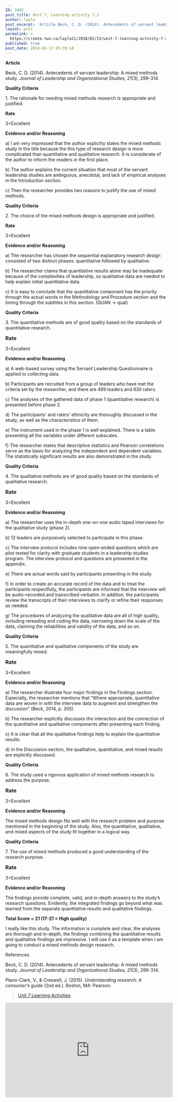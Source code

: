 ```yaml
---
ID: 3492
post_title: Unit 7, Learning activity 7.2
author: layla
post_excerpt: 'Article Beck, C. D. (2014). Antecedents of servant leadership: A mixed methods study. Journal of Leadership and Organizational Studies, 21(3), 299-314. Quality Criteria 1. The rationale for needing mixed methods research is appropriate and justified. Rate 3=Excellent Evidence and/or Reasoning a) I am very impressed that the author explicitly states the mixed methods study in &hellip; <p><a href="https://create.twu.ca/layla11/2018/02/13/unit-7-learning-activity-7-2/">Continue reading<span> "Unit 7, Learning activity 7.2"</span></a></p>'
layout: post
permalink: >
  https://create.twu.ca/layla11/2018/02/13/unit-7-learning-activity-7-2/
published: true
post_date: 2018-02-13 05:39:18
---
```

<p><strong>Article</strong></p>
<p>Beck, C. D. (2014). Antecedents of servant leadership: A mixed methods study. <em>Journal of Leadership and Organizational Studies, 21</em>(3), 299-314.</p>
<p><strong>Quality Criteria</strong></p>
<p>1. The rationale for needing mixed methods research is appropriate and justified.</p>
<p><strong>Rate</strong></p>
<p>3=Excellent</p>
<p><strong>Evidence and/or Reasoning</strong></p>
<p>a) I am very impressed that the author explicitly states the mixed methods study in the title because the this type of research design is more complicated than quantitative and qualitative research. It is considerate of the author to inform the readers in the first place.</p>
<p>b) The author explains the current situation that most of the servant leadership studies are ambiguous, anecdotal, and lack of empirical analyses in the Introduction section.</p>
<p>c) Then the researcher provides two reasons to justify the use of mixed methods.</p>
<p><strong>Quality Criteria</strong></p>
<p>2. The choice of the mixed methods design is appropriate and justified.</p>
<p><strong>Rate</strong></p>
<p>3=Excellent</p>
<p><strong>Evidence and/or Reasoning</strong></p>
<p>a) The researcher has chosen the sequential explanatory research design consisted of two distinct phases: quantitative followed by qualitative.</p>
<p>b) The researcher claims that quantitative results alone may be inadequate because of the complexities of leadership, so qualitative data are needed to help explain initial quantitative data.</p>
<p>c) It is easy to conclude that the quantitative component has the priority through the actual words in the Methodology and Procedure section and the timing through the subtitles in this section. (QUAN → qual)</p>
<p><strong>Quality Criteria</strong></p>
<p>3. The quantitative methods are of good quality based on the standards of quantitative research.</p>
<p><strong style="font-size: 1rem">Rate</strong></p>
<p>3=Excellent</p>
<p><strong>Evidence and/or Reasoning</strong></p>
<p>a) A web-based survey using the Servant Leadership Questionnaire is applied to collecting data.</p>
<p>b) Participants are recruited from a group of leaders who have met the criteria set by the researcher, and there are 499 leaders and 630 raters.</p>
<p>c) The analyses of the gathered data of phase 1 (quantitative research) is presented before phase 2.</p>
<p>d) The participants’ and raters&#8217; ethnicity are thoroughly discussed in the study, as well as the characteristics of them.</p>
<p>e) The instrument used in the phase 1 is well explained. There is a table presenting all the variables under different subscales.</p>
<p>f) The researcher states that descriptive statistics and Pearson correlations serve as the basis for analyzing the independent and dependent variables. The statistically significant results are also demonstrated in the study.</p>
<p><strong>Quality Criteria</strong></p>
<p>4. The qualitative methods are of good quality based on the standards of qualitative research.</p>
<p><strong style="font-size: 1rem">Rate</strong></p>
<p>3=Excellent</p>
<p><strong>Evidence and/or Reasoning</strong></p>
<p>a) The researcher uses the in-depth one-on-one audio taped interviews for the qualitative study (phase 2).</p>
<p>b) 12 leaders are purposively selected to participate in this phase.</p>
<p>c) The interview protocol includes nine open-ended questions which are pilot tested for clarity with graduate students in a leadership studies program. The interview protocol and questions are presented in the appendix.</p>
<p>e) There are actual words said by participants presenting in the study.</p>
<p>f) In order to create an accurate record of the data and to treat the participants respectfully, the participants are informed that the interview will be audio-recorded and transcribed verbatim. In addition, the participants review the transcripts of their interviews to clarify or refine their responses as needed.</p>
<p>g) The procedures of analyzing the qualitative data are all of high quality, including rereading and coding the data, narrowing down the scale of the data, claiming the reliabilities and validity of the data, and so on.</p>
<p><strong>Quality Criteria</strong></p>
<p>5. The quantitative and qualitative components of the study are meaningfully mixed.</p>
<p><strong style="font-size: 1rem">Rate</strong></p>
<p>3=Excellent</p>
<p><strong>Evidence and/or Reasoning</strong></p>
<p>a) The researcher illustrate four major findings in the Findings section. Especially, the researcher mentions that &#8220;Where appropriate, quantitative data are woven in with the interview data to augment and strengthen the discussion&#8221; (Beck, 2014, p. 305).</p>
<p>b) The researcher explicitly discusses the interaction and the connection of the quantitative and qualitative components after presenting each finding.</p>
<p>c) It is clear that all the qualitative findings help to explain the quantitative results.</p>
<p>d) In the Discussion section, the qualitative, quantitative, and mixed results are explicitly discussed.</p>
<p><strong>Quality Criteria</strong></p>
<p>6. The study used a rigorous application of mixed methods research to address the purpose.</p>
<p><strong style="font-size: 1rem">Rate</strong></p>
<p>3=Excellent</p>
<p><strong>Evidence and/or Reasoning</strong></p>
<p>The mixed methods design fits well with the research problem and purpose mentioned in the beginning of the study. Also, the quantitative, qualitative, and mixed aspects of the study fit together in a logical way.</p>
<p><strong>Quality Criteria</strong></p>
<p>7. The use of mixed methods produced a good understanding of the research purpose.</p>
<p><strong style="font-size: 1rem">Rate</strong></p>
<p>3=Excellent</p>
<p><strong>Evidence and/or Reasoning</strong></p>
<p>The findings provide complete, valid, and in-depth answers to the study&#8217;s research questions. Evidently, the integrated findings go beyond what was learned from the separate quantitative results and qualitative findings.</p>
<p><strong>Total Score = 21 (17-21 = High quality)</strong></p>
<p>I really like this study. The information is complete and clear, the analyses are thorough and in-depth, the findings combining the quantitative results and qualitative findings are impressive. I will use it as a template when I am going to conduct a mixed methods design research.</p>
<p>References</p>
<p>Beck, C. D. (2014). Antecedents of servant leadership: A mixed methods study. <em>Journal of Leadership and Organizational Studies, 21</em>(3), 299-314.</p>
<p>Plano-Clark, V., &amp; Creswell, J. (2015). <em>Understanding research: A consumer’s guide</em> (2nd ed.). Boston, MA: Pearson.</p>
<blockquote class="wp-embedded-content" data-secret="pK0yo77bSo"><p><a href="https://create.twu.ca/ldrs591-sp18/unit-7-learning-activities/">Unit 7 Learning Activities</a></p></blockquote>
<p><iframe class="wp-embedded-content" sandbox="allow-scripts" security="restricted" src="https://create.twu.ca/ldrs591-sp18/unit-7-learning-activities/embed/#?secret=pK0yo77bSo" data-secret="pK0yo77bSo" width="525" height="296" title="&#8220;Unit 7 Learning Activities&#8221; &#8212; Leadership 591: Scholarly Inquiry" frameborder="0" marginwidth="0" marginheight="0" scrolling="no"></iframe></p>